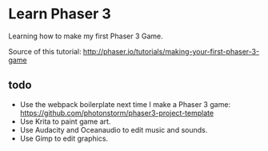 # Learn Phaser 3
Learning how to make my first Phaser 3 Game.

Source of this tutorial: http://phaser.io/tutorials/making-your-first-phaser-3-game

## todo
- Use the webpack boilerplate next time I make a Phaser 3 game: https://github.com/photonstorm/phaser3-project-template
- Use Krita to paint game art.
- Use Audacity and Oceanaudio to edit music and sounds.
- Use Gimp to edit graphics.
